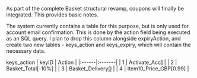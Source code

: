 As part of the complete Basket structural revamp, coupons will finally be integrated. This provides basic notes.

The system currently contains a table for this purpose, but is only used for account email confirmation. This is done by the action field being executed as an SQL query. I plan to drop this column alongside expiryAction, and create two new tables - keys\_action and keys\_expiry, which will contain the necessary data.

keys\_action
| keyID | Action |
|:------|:-------|
| 1     | Activate\_Acc[1](1.md) |
| 2     | Basket\_Total[-10%] |
| 3     | Basket\_Delivery[0](0.md) |
| 4     | Item10\_Price\_GBP[0.99] |